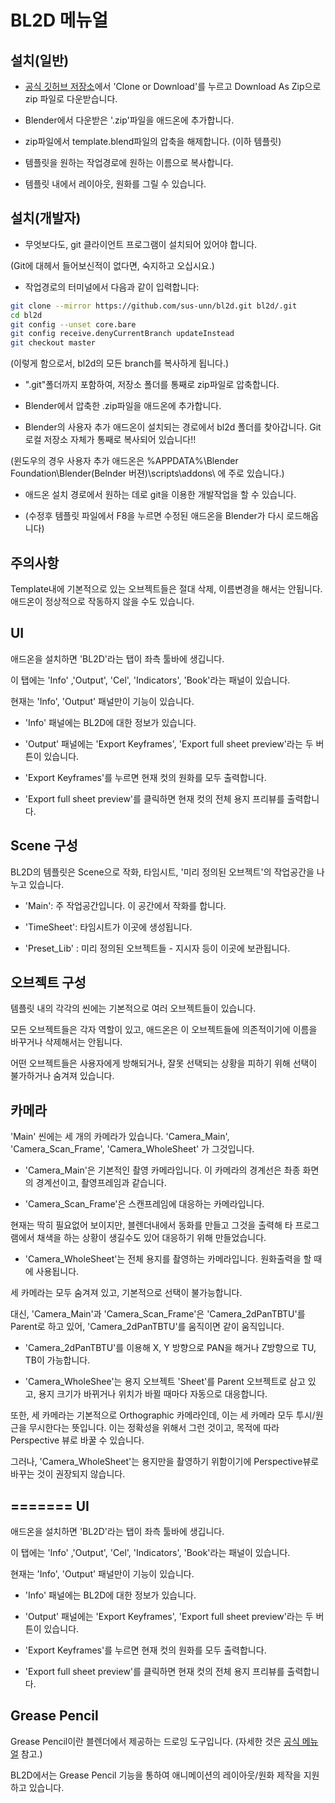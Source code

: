 BL2D 메뉴얼
=========

설치(일반)
-------

- [공식 깃허브 저장소](https://github.com/sus-unn/bl2d)에서 'Clone or Download'를 누르고 Download As Zip으로 zip 파일로 다운받습니다.

- Blender에서 다운받은 '.zip'파일을 애드온에 추가합니다.

- zip파일에서 template.blend파일의 압축을 해제합니다. (이하 템플릿)

- 템플릿을 원하는 작업경로에 원하는 이름으로 복사합니다.

- 템플릿 내에서 레이아웃, 원화를 그릴 수 있습니다.

설치(개발자)
---------

- 무엇보다도, git 클라이언트 프로그램이 설치되어 있어야 합니다.

(Git에 대헤서 들어보신적이 없다면, 숙지하고 오십시요.)

- 작업경로의 터미널에서 다음과 같이 입력합니다:
```bash
git clone --mirror https://github.com/sus-unn/bl2d.git bl2d/.git
cd bl2d
git config --unset core.bare
git config receive.denyCurrentBranch updateInstead
git checkout master
```
(이렇게 함으로서, bl2d의 모든 branch를 복사하게 됩니다.)

- ".git"폴더까지 포함하여, 저장소 폴더를 통째로 zip파일로 압축합니다.

- Blender에서 압축한 .zip파일을 애드온에 추가합니다.

- Blender의 사용자 추가 애드온이 설치되는 경로에서 bl2d 폴더를 찾아갑니다. Git 로컬 저장소 자체가 통째로 복사되어 있습니다!!

(윈도우의 경우 사용자 추가 애드온은 %APPDATA%\Blender Foundation\Blender\(Belnder 버젼)\scripts\addons\ 에 주로 있습니다.)

- 애드온 설치 경로에서 원하는 데로 git을 이용한 개발작업을 할 수 있습니다.

- (수정후 템플릿 파일에서 F8을 누르면 수정된 애드온을 Blender가 다시 로드해옵니다)

주의사항
------

Template내에 기본적으로 있는 오브젝트들은 절대 삭제, 이름변경을 해서는 안됩니다.
애드온이 정상적으로 작동하지 않을 수도 있습니다.

UI
--

애드온을 설치하면 'BL2D'라는 탭이 좌측 툴바에 생깁니다.

이 탭에는 'Info' ,'Output', 'Cel', 'Indicators', 'Book'라는 패널이 있습니다.

현재는 'Info', 'Output' 패널만이 기능이 있습니다.

- 'Info' 패널에는 BL2D에 대한 정보가 있습니다.

- 'Output' 패널에는 'Export Keyframes', 'Export full sheet preview'라는 두 버튼이 있습니다.

- 'Export Keyframes'를 누르면 현재 컷의 원화를 모두 출력합니다.

- 'Export full sheet preview'를 클릭하면 현재 컷의 전체 용지 프리뷰를 출력합니다.


Scene 구성
--------

BL2D의 템플릿은 Scene으로 작화, 타임시트, '미리 정의된 오브젝트'의 작업공간을 나누고 있습니다.

- 'Main': 주 작업공간입니다. 이 공간에서 작화를 합니다.

- 'TimeSheet': 타임시트가 이곳에 생성됩니다.

- 'Preset_Lib' : 미리 정의된 오브젝트들  - 지시자 등이 이곳에 보관됩니다.

오브젝트 구성
---------

템플릿 내의 각각의 씬에는 기본적으로 여러 오브젝트들이 있습니다.

모든 오브젝트들은 각자 역할이 있고, 애드온은 이 오브젝트들에 의존적이기에 이름을 바꾸거나 삭제해서는 안됩니다. 

어떤 오브젝트들은 사용자에게 방해되거나, 잘못 선택되는 상황을 피하기 위해 선택이 불가하거나 숨겨져 있습니다.

카메라
-----

'Main' 씬에는 세 개의 카메라가 있습니다. 'Camera_Main', 'Camera_Scan_Frame', 'Camera_WholeSheet' 가 그것입니다.

- 'Camera_Main'은 기본적인 촬영 카메라입니다. 이 카메라의 경계선은 촤종 화면의 경계선이고, 촬영프레임과 같습니다.

- 'Camera_Scan_Frame'은 스캔프레임에 대응하는 카메라입니다. 

현재는 딱히 필요없어 보이지만, 블렌더내에서 동화를 만들고 그것을 출력해 타 프로그램에서 채색을 하는 상황이 생길수도 있어 대응하기 위해 만들었습니다.

- 'Camera_WholeSheet'는 전체 용지를 촬영하는 카메라입니다. 원화출력을 할 때에 사용됩니다.

세 카메라는 모두 숨겨져 있고, 기본적으로 선택이 불가능합니다. 

대신, 'Camera_Main'과 'Camera_Scan_Frame'은 'Camera_2dPanTBTU'를 Parent로 하고 있어, 'Camera_2dPanTBTU'를 움직이면 같이 움직입니다.

- 'Camera_2dPanTBTU'를 이용해 X, Y 방향으로 PAN을 해거나 Z방향으로 TU, TB이 가능합니다.

- 'Camera_WholeShee'는 용지 오브젝트 'Sheet'를 Parent 오브젝트로 삼고 있고, 용지 크기가 바뀌거나 위치가 바뀔 때마다 자동으로 대응합니다.

또한, 세 카메라는 기본적으로 Orthographic 카메라인데, 이는 세 카메라 모두 투시/원근을 무시한다는 뜻입니다. 이는 정확성을 위해서 그런 것이고, 목적에 따라 Perspective 뷰로 바꿀 수 있습니다.

그러나, 'Camera_WholeSheet'는 용지만을 촬영하기 위함이기에 Perspective뷰로 바꾸는 것이 권장되지 않습니다.


=======
UI
--

애드온을 설치하면 'BL2D'라는 탭이 좌측 툴바에 생깁니다.

이 탭에는 'Info' ,'Output', 'Cel', 'Indicators', 'Book'라는 패널이 있습니다.

현재는 'Info', 'Output' 패널만이 기능이 있습니다.

- 'Info' 패널에는 BL2D에 대한 정보가 있습니다.

- 'Output' 패널에는 'Export Keyframes', 'Export full sheet preview'라는 두 버튼이 있습니다.

- 'Export Keyframes'를 누르면 현재 컷의 원화를 모두 출력합니다.

- 'Export full sheet preview'를 클릭하면 현재 컷의 전체 용지 프리뷰를 출력합니다.

Grease Pencil
------------

Grease Pencil이란 블렌더에서 제공하는 드로잉 도구입니다. (자세한 것은 [공식 메뉴얼](https://docs.blender.org/manual/en/dev/interface/grease_pencil/introduction.html) 참고.)

BL2D에서는 Grease Pencil 기능을 통하여 애니메이션의 레이아웃/원화 제작을 지원하고 있습니다.


